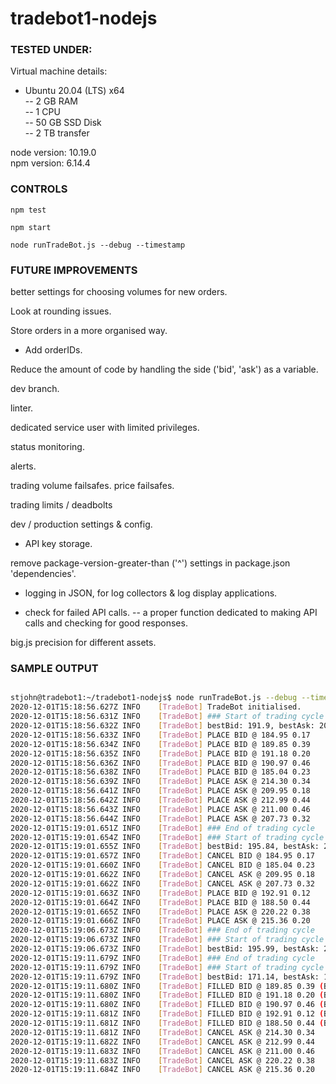 # tradebot1-nodejs


### TESTED UNDER:

Virtual machine details:  
- Ubuntu 20.04 (LTS) x64  
-- 2 GB RAM  
-- 1 CPU  
-- 50 GB SSD Disk  
-- 2 TB transfer  

node version: 10.19.0  
npm version: 6.14.4  


### CONTROLS

```npm test```

```npm start```

```node runTradeBot.js --debug --timestamp```



### FUTURE IMPROVEMENTS






better settings for choosing volumes for new orders.


Look at rounding issues. 


Store orders in a more organised way. 
- Add orderIDs. 


Reduce the amount of code by handling the side ('bid', 'ask') as a variable. 


dev branch.


linter. 


dedicated service user with limited privileges. 



status monitoring. 



alerts.



trading volume failsafes. price failsafes. 



trading limits / deadbolts



dev / production settings & config.
- API key storage. 



remove package-version-greater-than ('^') settings in package.json 'dependencies'. 



- logging in JSON, for log collectors & log display applications.



- check for failed API calls. 
-- a proper function dedicated to making API calls and checking for good responses. 



big.js precision for different assets. 



### SAMPLE OUTPUT

```bash

stjohn@tradebot1:~/tradebot1-nodejs$ node runTradeBot.js --debug --timestamp
2020-12-01T15:18:56.627Z INFO    [TradeBot] TradeBot initialised.
2020-12-01T15:18:56.631Z INFO    [TradeBot] ### Start of trading cycle
2020-12-01T15:18:56.632Z INFO    [TradeBot] bestBid: 191.9, bestAsk: 206.9
2020-12-01T15:18:56.633Z INFO    [TradeBot] PLACE BID @ 184.95 0.17
2020-12-01T15:18:56.634Z INFO    [TradeBot] PLACE BID @ 189.85 0.39
2020-12-01T15:18:56.635Z INFO    [TradeBot] PLACE BID @ 191.18 0.20
2020-12-01T15:18:56.636Z INFO    [TradeBot] PLACE BID @ 190.97 0.46
2020-12-01T15:18:56.638Z INFO    [TradeBot] PLACE BID @ 185.04 0.23
2020-12-01T15:18:56.639Z INFO    [TradeBot] PLACE ASK @ 214.30 0.34
2020-12-01T15:18:56.641Z INFO    [TradeBot] PLACE ASK @ 209.95 0.18
2020-12-01T15:18:56.642Z INFO    [TradeBot] PLACE ASK @ 212.99 0.44
2020-12-01T15:18:56.643Z INFO    [TradeBot] PLACE ASK @ 211.00 0.46
2020-12-01T15:18:56.644Z INFO    [TradeBot] PLACE ASK @ 207.73 0.32
2020-12-01T15:19:01.651Z INFO    [TradeBot] ### End of trading cycle
2020-12-01T15:19:01.654Z INFO    [TradeBot] ### Start of trading cycle
2020-12-01T15:19:01.655Z INFO    [TradeBot] bestBid: 195.84, bestAsk: 210.84
2020-12-01T15:19:01.657Z INFO    [TradeBot] CANCEL BID @ 184.95 0.17
2020-12-01T15:19:01.660Z INFO    [TradeBot] CANCEL BID @ 185.04 0.23
2020-12-01T15:19:01.662Z INFO    [TradeBot] CANCEL ASK @ 209.95 0.18
2020-12-01T15:19:01.662Z INFO    [TradeBot] CANCEL ASK @ 207.73 0.32
2020-12-01T15:19:01.663Z INFO    [TradeBot] PLACE BID @ 192.91 0.12
2020-12-01T15:19:01.664Z INFO    [TradeBot] PLACE BID @ 188.50 0.44
2020-12-01T15:19:01.665Z INFO    [TradeBot] PLACE ASK @ 220.22 0.38
2020-12-01T15:19:01.666Z INFO    [TradeBot] PLACE ASK @ 215.36 0.20
2020-12-01T15:19:06.673Z INFO    [TradeBot] ### End of trading cycle
2020-12-01T15:19:06.673Z INFO    [TradeBot] ### Start of trading cycle
2020-12-01T15:19:06.673Z INFO    [TradeBot] bestBid: 195.99, bestAsk: 210.99
2020-12-01T15:19:11.679Z INFO    [TradeBot] ### End of trading cycle
2020-12-01T15:19:11.679Z INFO    [TradeBot] ### Start of trading cycle
2020-12-01T15:19:11.679Z INFO    [TradeBot] bestBid: 171.14, bestAsk: 186.14
2020-12-01T15:19:11.680Z INFO    [TradeBot] FILLED BID @ 189.85 0.39 (Balances: 10.39 ETH, 1925.96 USD)
2020-12-01T15:19:11.680Z INFO    [TradeBot] FILLED BID @ 191.18 0.20 (Balances: 10.59 ETH, 1887.72 USD)
2020-12-01T15:19:11.680Z INFO    [TradeBot] FILLED BID @ 190.97 0.46 (Balances: 11.05 ETH, 1799.8700000000001 USD)
2020-12-01T15:19:11.681Z INFO    [TradeBot] FILLED BID @ 192.91 0.12 (Balances: 11.17 ETH, 1776.72 USD)
2020-12-01T15:19:11.681Z INFO    [TradeBot] FILLED BID @ 188.50 0.44 (Balances: 11.61 ETH, 1693.78 USD)
2020-12-01T15:19:11.681Z INFO    [TradeBot] CANCEL ASK @ 214.30 0.34
2020-12-01T15:19:11.682Z INFO    [TradeBot] CANCEL ASK @ 212.99 0.44
2020-12-01T15:19:11.683Z INFO    [TradeBot] CANCEL ASK @ 211.00 0.46
2020-12-01T15:19:11.683Z INFO    [TradeBot] CANCEL ASK @ 220.22 0.38
2020-12-01T15:19:11.684Z INFO    [TradeBot] CANCEL ASK @ 215.36 0.20

```
